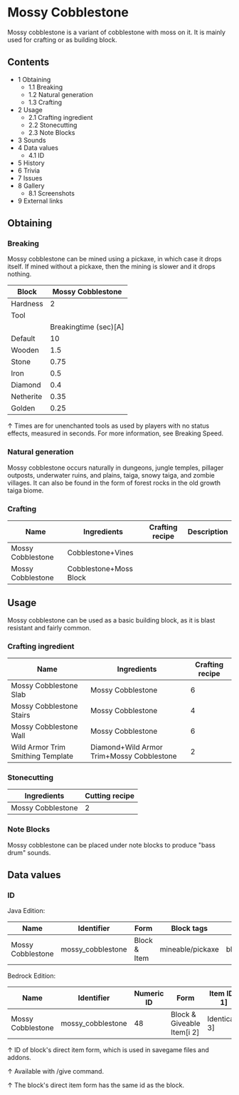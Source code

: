 # Mossy Cobblestone
Mossy cobblestone is a variant of cobblestone with moss on it. It is mainly used for crafting or as building block.

## Contents
- 1 Obtaining
	- 1.1 Breaking
	- 1.2 Natural generation
	- 1.3 Crafting
- 2 Usage
	- 2.1 Crafting ingredient
	- 2.2 Stonecutting
	- 2.3 Note Blocks
- 3 Sounds
- 4 Data values
	- 4.1 ID
- 5 History
- 6 Trivia
- 7 Issues
- 8 Gallery
	- 8.1 Screenshots
- 9 External links

## Obtaining
### Breaking
Mossy cobblestone can be mined using a pickaxe, in which case it drops itself. If mined without a pickaxe, then the mining is slower and it drops nothing.

| Block     | Mossy Cobblestone     |
|-----------|-----------------------|
| Hardness  | 2                     |
| Tool      |                       |
|           | Breakingtime (sec)[A] |
| Default   | 10                    |
| Wooden    | 1.5                   |
| Stone     | 0.75                  |
| Iron      | 0.5                   |
| Diamond   | 0.4                   |
| Netherite | 0.35                  |
| Golden    | 0.25                  |


↑ Times are for unenchanted tools as used by players with no status effects, measured in seconds. For more information, see Breaking Speed.


### Natural generation
Mossy cobblestone occurs naturally in dungeons, jungle temples, pillager outposts, underwater ruins, and plains, taiga, snowy taiga, and zombie villages. It can also be found in the form of forest rocks in the old growth taiga biome.

### Crafting
| Name              | Ingredients            | Crafting recipe | Description |
|-------------------|------------------------|-----------------|-------------|
| Mossy Cobblestone | Cobblestone+Vines      |                 |             |
| Mossy Cobblestone | Cobblestone+Moss Block |                 |             |

## Usage
Mossy cobblestone can be used as a basic building block, as it is blast resistant and fairly common.

### Crafting ingredient
| Name                              | Ingredients                               | Crafting recipe |
|-----------------------------------|-------------------------------------------|-----------------|
| Mossy Cobblestone Slab            | Mossy Cobblestone                         | 6               |
| Mossy Cobblestone Stairs          | Mossy Cobblestone                         | 4               |
| Mossy Cobblestone Wall            | Mossy Cobblestone                         | 6               |
| Wild Armor Trim Smithing Template | Diamond+Wild Armor Trim+Mossy Cobblestone | 2               |

### Stonecutting
| Ingredients       | Cutting recipe |
|-------------------|----------------|
| Mossy Cobblestone | 2              |

### Note Blocks
Mossy cobblestone can be placed under note blocks to produce "bass drum" sounds.

## Data values
### ID
Java Edition:

| Name              | Identifier        | Form         | Block tags       | Translation key                   |
|-------------------|-------------------|--------------|------------------|-----------------------------------|
| Mossy Cobblestone | mossy_cobblestone | Block & Item | mineable/pickaxe | block.minecraft.mossy_cobblestone |

Bedrock Edition:

| Name              | Identifier        | Numeric ID | Form                       | Item ID[i 1]   | Translation key             |
|-------------------|-------------------|------------|----------------------------|----------------|-----------------------------|
| Mossy Cobblestone | mossy_cobblestone | 48         | Block & Giveable Item[i 2] | Identical[i 3] | tile.mossy_cobblestone.name |


↑ ID of block's direct item form, which is used in savegame files and addons.

↑ Available with /give command.

↑ The block's direct item form has the same id as the block.


